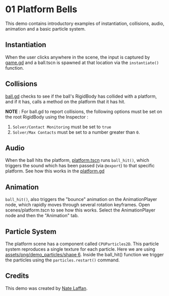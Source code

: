 # 01 Platform Bells

This demo contains introductory examples of instantiation, collisions, audio, animation and a basic particle system.
	
## Instantiation

When the user clicks anywhere in the scene, the input is captured by [game.gd](scripts/game.gd) and a ball.tscn is spawned at that location via the `instantiate()` function.


## Collisions

[ball.gd](scripts/ball.gd) checks to see if the ball's RigidBody has collided with a platform, and if  it has, calls a method on the platform that it has hit. 

**NOTE** : For ball.gd to report collisions, the following options must be set on the root RigidBody using the Inspector : 

1.  `Solver/Contact Monitoring` 
must be set to `true` 
2. `Solver/Max Contacts` must be set to a number
greater than `0`. 


## Audio

When the ball hits the platform, [platform.tscn](scenes/platform.tcsc) runs `ball_hit()`, which triggers the sound which has been passed (via `@export`) to that specific platform. See how this works in the [platform.gd](scripts/platform.gd)


## Animation

`ball_hit()`, also triggers the "bounce" animation on the AnimationPlayer node, which rapidly moves through several rotation keyframes. Open scenes/platform.tscn to see how this works. Select the AnimationPlayer node and then the "Animation" tab.

## Particle System

The platform scene has a component called `CPUParticles2D`. This particle system reproduces a single texture for each particle. Here we are using [assets/png/demo_particles/shape 6](01_platform_bells/assets/png/demo_particles/shape6.png). Inside the ball_hit() function we trigger the particles using the `particles.restart()` command.


## Credits
This demo was created by [Nate Laffan](https://github.com/laffan).